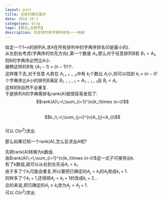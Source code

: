 ```yaml
---
layout: post
title: 全排列康托展开
date: 2018-10-3
categories: blog
tags: [算法,全排列]
description: 将全排列和字典序排名一一映射
---
```


给定一个1\~n的排列A,求A在所有排列中的字典序排名(0是最小的).  
从左到右考虑(字典序的优先方向),第一个数是 $A_1$,那么对于任意排列B若 $B_1<A_1$,则B的字典序必然比A小.   
~~显然~~这样的B有 $(A_{1}-1)\times (n-1)!$个.  
这样推下去,对于任意 $A_i$若在 $A_{i+1\sim n}$中有 $k_i$个数比 $A_i$小,则可以找到 $k_i\times (n-i)!$个字典序比A小的排列B满足 $B_{1\sim i-1}=A_{1\sim i-1}$且 $B_i<A_i$.  
这样的B自然不会重复.  
于是排列A的字典需排名rank(A)就很容易发现了:  
$$rank(A)\;=\;\sum_{i=1}^{n}k_i\times (n-i)!$$  
$$k_i\;=\;\sum_{j=i}^{n}A_{j}<A_{i}$$  
可以 $O(n^2)$求出.  

那么如果已知一个rank(A),怎么反求出A呢?  

先把rank(A)转换为k数组.  
由$rank(A)\;=\;\sum_{i=1}^{n}k_i\times (n-i)!$这一式子可推导出k.  
有了k数组,就可以从右到左先设$A_i=k_i$.  
由于多了个$k_i$可能会重复,所以要把已确定的$A_j=k_i$的$A_j$改成$k_i+1$.  
同样多了个$k_i+1$,还得把$A_j=k_i+1$的改成$k_i+2$...  
总的来说,把已确定的$A_j\geq k_i$改为$A_j=A_j+1$.  
可以 $O(n^2)$求出. 
